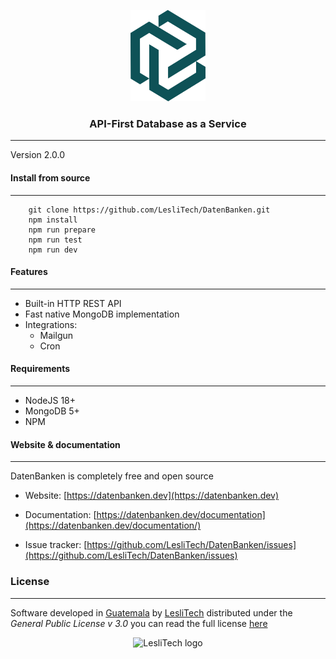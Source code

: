 <p align="center">
    <img width="120px" alt="DatanBanken logo" src="./docs/images/brand/datenbanken-logo.png" />
</p>

<h3 align="center">API-First Database as a Service</h3>

<hr/>

Version 2.0.0 


#### Install from source  
------
```
    git clone https://github.com/LesliTech/DatenBanken.git
    npm install
    npm run prepare
    npm run test
    npm run dev
```


#### Features  
------
* Built-in HTTP REST API
* Fast native MongoDB implementation
* Integrations:  
	* Mailgun
    * Cron 


#### Requirements  
------
* NodeJS 18+  
* MongoDB 5+
* NPM  


#### Website & documentation
-------

DatenBanken is completely free and open source

* Website: [https://datenbanken.dev](https://datenbanken.dev)

* Documentation: [https://datenbanken.dev/documentation](https://datenbanken.dev/documentation/)

* Issue tracker: [https://github.com/LesliTech/DatenBanken/issues](https://github.com/LesliTech/DatenBanken/issues)



### License  
------
Software developed in [Guatemala](http://visitguatemala.com/) by [LesliTech](https://www.lesli.tech) distributed under the *General Public License v 3.0* you can read the full license [here](http://www.gnu.org/licenses/gpl-3.0.html)

<p align="center">
    <img alt="LesliTech logo" width="150" src="https://cdn.lesli.tech/leslitech/brand/leslitech-logo.svg" />
</p>
